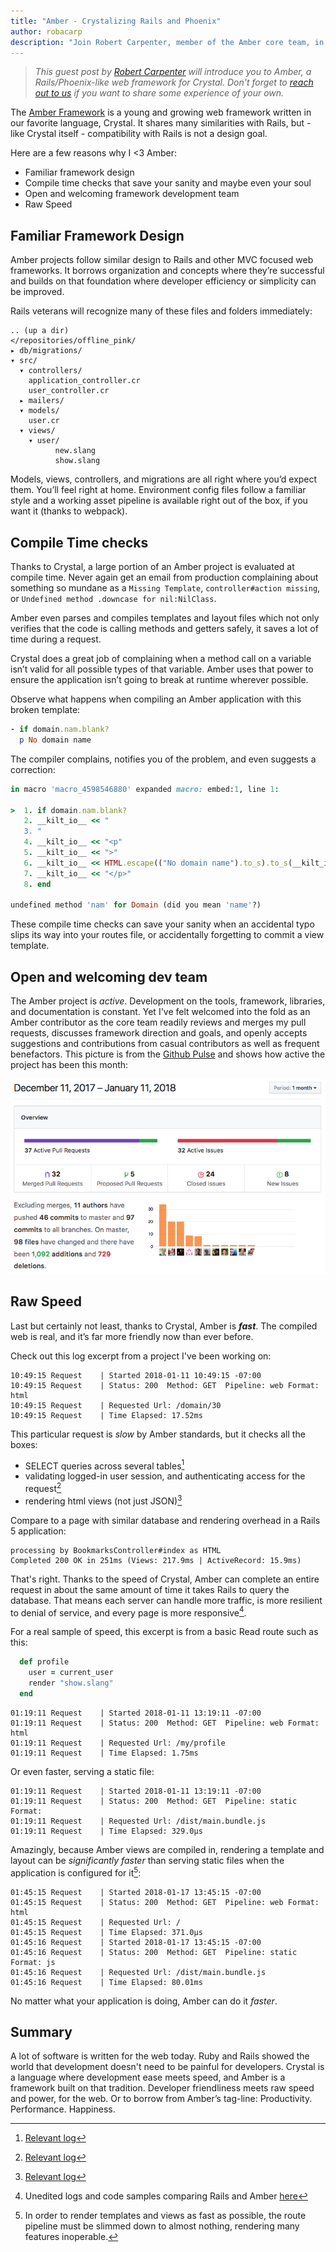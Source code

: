 ```yaml
---
title: "Amber - Crystalizing Rails and Phoenix"
author: robacarp
description: "Join Robert Carpenter, member of the Amber core team, in an introduction to this Rails-like web framework"
---
```


> _This guest post by [Robert Carpenter](https://github.com/robacarp) will introduce you to Amber, a Rails/Phoenix-like web framework for Crystal. Don't forget to [reach out to us](http://twitter.com/intent/tweet?text=@CrystalLanguage%20I%20want%20to%20write%20about...) if you want to share some experience of your own._

The [Amber Framework](https://amberframework.org) is a young and growing web framework written in our favorite language, Crystal. It shares many similarities with Rails, but - like Crystal itself - compatibility with Rails is not a design goal.

Here are a few reasons why I <3 Amber:

- Familiar framework design
- Compile time checks that save your sanity and maybe even your soul
- Open and welcoming framework development team
- Raw Speed

## Familiar Framework Design

Amber projects follow similar design to Rails and other MVC focused web frameworks. It borrows organization and concepts where they’re successful and builds on that foundation where developer efficiency or simplicity can be improved.

Rails veterans will recognize many of these files and folders immediately:

```plaintext
.. (up a dir)
</repositories/offline_pink/
▸ db/migrations/
▾ src/
  ▾ controllers/
  	application_controller.cr
  	user_controller.cr
  ▸ mailers/
  ▾ models/
  	user.cr
  ▾ views/
	▾ user/
    	  new.slang
    	  show.slang
```

Models, views, controllers, and migrations are all right where you’d expect them. You’ll feel right at home. Environment config files follow a familiar style and a working asset pipeline is available right out of the box, if you want it (thanks to webpack).

## Compile Time checks
Thanks to Crystal, a large portion of an Amber project is evaluated at compile time. Never again get an email from production complaining about something so mundane as a `Missing Template`, `controller#action missing`, or `Undefined method .downcase for nil:NilClass`.

Amber even parses and compiles templates and layout files which not only verifies that the code is calling methods and getters safely, it saves a lot of time during a request.

Crystal does a great job of complaining when a method call on a variable isn’t valid for all possible types of that variable. Amber uses that power to ensure the application isn’t going to break at runtime wherever possible.

Observe what happens when compiling an Amber application with this broken template:

```ruby
- if domain.nam.blank?
  p No domain name
```

The compiler complains, notifies you of the problem, and even suggests a correction:

```ruby
in macro 'macro_4598546880' expanded macro: embed:1, line 1:

>  1. if domain.nam.blank?
   2. __kilt_io__ << "
   3. "
   4. __kilt_io__ << "<p"
   5. __kilt_io__ << ">"
   6. __kilt_io__ << HTML.escape(("No domain name").to_s).to_s(__kilt_io__)
   7. __kilt_io__ << "</p>"
   8. end

undefined method 'nam' for Domain (did you mean 'name'?)
```

These compile time checks can save your sanity when an accidental typo slips its way into your routes file, or accidentally forgetting to commit a view template.

## Open and welcoming dev team
The Amber project is _active_. Development on the tools, framework, libraries, and documentation is constant. Yet I've felt welcomed into the fold as an Amber contributor as the core team readily reviews and merges my pull requests, discusses framework direction and goals, and openly accepts suggestions and contributions from casual contributors as well as frequent benefactors.
This picture is from the [Github Pulse](https://github.com/amberframework/amber/pulse/monthly) and shows how active the project has been this month:

<img src="/assets/blog/amber-pulse.png" class="center"/>

## Raw Speed
Last but certainly not least, thanks to Crystal, Amber is _**fast**_. The compiled web is real, and it’s far more friendly now than ever before.

Check out this log excerpt from a project I've been working on:

```plaintext
10:49:15 Request	| Started 2018-01-11 10:49:15 -07:00
10:49:15 Request	| Status: 200  Method: GET  Pipeline: web Format: html
10:49:15 Request	| Requested Url: /domain/30
10:49:15 Request	| Time Elapsed: 17.52ms
```

This particular request is _slow_ by Amber standards, but it checks all the boxes:

- SELECT queries across several tables[^select]
- validating logged-in user session, and authenticating access for the request[^validating]
- rendering html views (not just JSON)[^rendering]

Compare to a page with similar database and rendering overhead in a Rails 5 application:

```plaintext
processing by BookmarksController#index as HTML
Completed 200 OK in 251ms (Views: 217.9ms | ActiveRecord: 15.9ms)
```

That's right. Thanks to the speed of Crystal, Amber can complete an entire request in about the same amount of time it takes Rails to query the database. That means each server can handle more traffic, is more resilient to denial of service, and every page is more responsive[^unedited-logs].

For a real sample of speed, this excerpt is from a basic Read route such as this:

```ruby
  def profile
    user = current_user
    render "show.slang"
  end
```

```plaintext
01:19:11 Request    | Started 2018-01-11 13:19:11 -07:00
01:19:11 Request    | Status: 200  Method: GET  Pipeline: web Format: html
01:19:11 Request    | Requested Url: /my/profile
01:19:11 Request    | Time Elapsed: 1.75ms
```

Or even faster, serving a static file:

```plaintext
01:19:11 Request    | Started 2018-01-11 13:19:11 -07:00
01:19:11 Request    | Status: 200  Method: GET  Pipeline: static Format:
01:19:11 Request    | Requested Url: /dist/main.bundle.js
01:19:11 Request    | Time Elapsed: 329.0µs
```

Amazingly, because Amber views are compiled in, rendering a template and layout can be _significantly faster_ than serving static files when the application is configured for it[^configuration]:

```plaintext
01:45:15 Request	| Started 2018-01-17 13:45:15 -07:00
01:45:15 Request	| Status: 200  Method: GET  Pipeline: web Format: html
01:45:15 Request	| Requested Url: /
01:45:15 Request	| Time Elapsed: 371.0µs
01:45:16 Request	| Started 2018-01-17 13:45:15 -07:00
01:45:16 Request	| Status: 200  Method: GET  Pipeline: static Format: js
01:45:16 Request	| Requested Url: /dist/main.bundle.js
01:45:16 Request	| Time Elapsed: 80.01ms
```

No matter what your application is doing, Amber can do it _faster_.

## Summary
A lot of software is written for the web today. Ruby and Rails showed the world that development doesn't need to be painful for developers. Crystal is a language where development ease meets speed, and Amber is a framework built on that tradition. Developer friendliness meets raw speed and power, for the web. Or to borrow from Amber’s tag-line: Productivity. Performance. Happiness.

[^select]: [Relevant log](https://gist.github.com/robacarp/d20ed807003d96e76a8538fab17e8af5#file-ab_crystal_logs-txt-L1)
[^validating]: [Relevant log](https://gist.github.com/robacarp/d20ed807003d96e76a8538fab17e8af5#file-crystal_controller-cr)
[^rendering]: [Relevant log](https://gist.github.com/robacarp/d20ed807003d96e76a8538fab17e8af5#file-crystal_view-slim)
[^unedited-logs]: Unedited logs and code samples comparing Rails and Amber [here](https://gist.github.com/robacarp/d20ed807003d96e76a8538fab17e8af5)
[^configuration]: In order to render templates and views as fast as possible, the route pipeline must be slimmed down to almost nothing, rendering many features inoperable.
